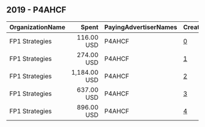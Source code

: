 ## 2019 - P4AHCF 
|OrganizationName|Spent|PayingAdvertiserNames|CreativeUrls|Impressions|Genders|AgeBrackets|CountryCodes|BillingAddresses|CandidateBallotInformation|
|:---|---:|:---|:---|---:|:---|:---|:---|:---|:---|
|FP1 Strategies|116.00 USD|P4AHCF|[0](https://www.snap.com/political-ads/asset/fa5e71ed3b60c5e03ba4d7901b308ed0a60c2813aac0ad9d8724d0250bdbe007?mediaType=png)|15,910||21+|united states|"3001 Washington Blvd,Arlington,22201,US"||
|FP1 Strategies|274.00 USD|P4AHCF|[1](https://www.snap.com/political-ads/asset/fa5e71ed3b60c5e03ba4d7901b308ed0a60c2813aac0ad9d8724d0250bdbe007?mediaType=png)|40,580||21+|united states|"3001 Washington Blvd,Arlington,22201,US"||
|FP1 Strategies|1,184.00 USD|P4AHCF|[2](https://www.snap.com/political-ads/asset/fa5e71ed3b60c5e03ba4d7901b308ed0a60c2813aac0ad9d8724d0250bdbe007?mediaType=png)|252,935||21+|united states|"3001 Washington Blvd,Arlington,22201,US"||
|FP1 Strategies|637.00 USD|P4AHCF|[3](https://www.snap.com/political-ads/asset/fa5e71ed3b60c5e03ba4d7901b308ed0a60c2813aac0ad9d8724d0250bdbe007?mediaType=png)|154,642||21+|united states|"3001 Washington Blvd,Arlington,22201,US"||
|FP1 Strategies|896.00 USD|P4AHCF|[4](https://www.snap.com/political-ads/asset/fa5e71ed3b60c5e03ba4d7901b308ed0a60c2813aac0ad9d8724d0250bdbe007?mediaType=png)|101,942||21+|united states|"3001 Washington Blvd,Arlington,22201,US"||
